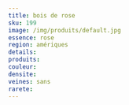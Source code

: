 ```yaml
---
title: bois de rose
sku: 199
image: /img/produits/default.jpg
essence: rose
region: amériques
details: 
produits:
couleur: 
densite: 
veines: sans
rarete: 
---
```

